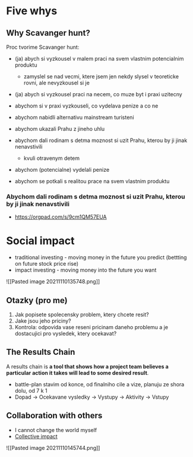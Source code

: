 # Five whys

## Why Scavanger hunt?
Proc tvorime Scavanger hunt:
- (ja) abych si vyzkousel v malem praci na svem vlastnim potencialnim produktu
    - zamyslel se nad vecmi, ktere jsem jen nekdy slysel v teoreticke rovni, ale nevyzkousel si je
- (ja) abych si vyzkousel praci na necem, co muze byt i praxi uzitecny

- abychom si v praxi vyzkouseli, co vydelava penize a co ne
- abychom nabidli alternativu mainstream turisteni
- abychom ukazali Prahu z jineho uhlu
- abychom dali rodinam s detma moznost si uzit Prahu, kterou by ji jinak nenavstivili
    - kvuli otravenym detem 
- abychom (potencialne) vydelali penize
- abychom se potkali s realitou prace na svem vlastnim produktu


### Abychom dali rodinam s detma moznost si uzit Prahu, kterou by ji jinak nenavstivili
- https://orgpad.com/s/9cm1QM57EUA


# Social impact
- traditional investing - moving money in the future you predict (bettting on future stock price rise)
- impact investing - moving money into the future you want

![[Pasted image 20211110135748.png]]


## Otazky (pro me)
1. Jak popisete spolecensky problem, ktery chcete resit?
2. Jake jsou jeho priciny?
3. Kontrola: odpovida vase reseni pricinam daneho problemu a je dostacujici pro vysledek, ktery ocekavat?


## The Results Chain
A results chain is **a tool that shows how a project team believes a particular action it takes will lead to some desired result**.
- battle-plan stavim od konce, od finalniho cile a vize, planuju  ze shora dolu, od 7 k 1
- Dopad -> Ocekavane vysledky -> Vystupy -> Aktivity -> Vstupy


## Collaboration with others
- I cannot change the world myself
- [Collective impact](https://en.wikipedia.org/wiki/Collective_impact)

![[Pasted image 20211110145744.png]]



